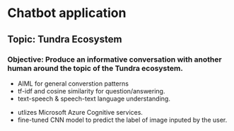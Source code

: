 # Chatbot application
## Topic: Tundra Ecosystem 
### Objective: Produce an informative conversation with another human around the topic of the Tundra ecosystem.
* AIML for general converstion patterns
* tf-idf and cosine similarity for question/answering.
* text-speech & speech-text language understanding.
- utlizes Microsoft Azure Cognitive services.
- fine-tuned CNN model to predict the label of image inputed by the user.
          
